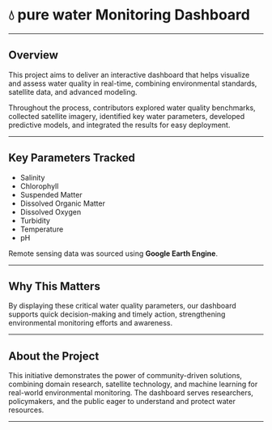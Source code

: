 # 💧 pure water Monitoring Dashboard
---

## Overview

This project aims to deliver an interactive dashboard that helps visualize and assess water quality in real-time, combining environmental standards, satellite data, and advanced modeling.

Throughout the process, contributors explored water quality benchmarks, collected satellite imagery, identified key water parameters, developed predictive models, and integrated the results for easy deployment.

---

## Key Parameters Tracked

- Salinity
- Chlorophyll
- Suspended Matter
- Dissolved Organic Matter
- Dissolved Oxygen
- Turbidity
- Temperature
- pH

Remote sensing data was sourced using **Google Earth Engine**.

---

## Why This Matters

By displaying these critical water quality parameters, our dashboard supports quick decision-making and timely action, strengthening environmental monitoring efforts and awareness.

---

## About the Project

This initiative demonstrates the power of community-driven solutions, combining domain research, satellite technology, and machine learning for real-world environmental monitoring. The dashboard serves researchers, policymakers, and the public eager to understand and protect water resources.

---
